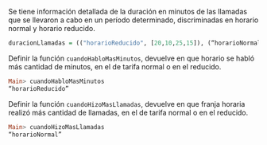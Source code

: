  Se tiene información detallada de la duración en minutos de las llamadas que se llevaron a
cabo en un período determinado, discriminadas en horario normal y horario reducido.

```haskell
duracionLlamadas = (("horarioReducido", [20,10,25,15]), (“horarioNormal”, [10,5,8,2,9,10])).
```

Definir la función ```cuandoHabloMasMinutos```, devuelve en que horario se habló más
cantidad de minutos, en el de tarifa normal o en el reducido.

```haskell
Main> cuandoHabloMasMinutos
“horarioReducido”
```

Definir la función ```cuandoHizoMasLlamadas```, devuelve en que franja horaria realizó más
cantidad de llamadas, en el de tarifa normal o en el reducido.

```haskell
Main> cuandoHizoMasLlamadas
“horarioNormal”
```